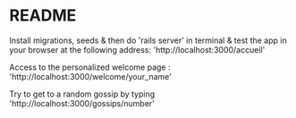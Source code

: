 # README

Install migrations, seeds & then do 'rails server' in terminal & test the app in your browser at the following address: 'http://localhost:3000/accueil'

Access to the personalized welcome page : 'http://localhost:3000/welcome/your_name'

Try to get to a random gossip by typing 'http://localhost:3000/gossips/number' 

